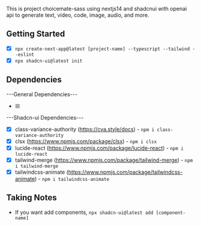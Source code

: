 This is project choicemate-sass using nextjs14 and shadcnui with openai api to generate
text, video, code, image, audio, and more.

<!-- Image Section -->

## Getting Started

-  [x] `npx create-next-app@latest [project-name] --typescript --tailwind --eslint`
-  [x] `npx shadcn-ui@latest init`

## Dependencies

---General Dependencies---

-  [x]

---Shadcn-ui Dependencies---

-  [x] class-variance-authority (https://cva.style/docs) - `npm i class-variance-authority`
-  [x] clsx (https://www.npmjs.com/package/clsx) - `npm i clsx`
-  [x] lucide-react (https://www.npmjs.com/package/lucide-react) - `npm i lucide-react`
-  [x] tailwind-merge (https://www.npmjs.com/package/tailwind-merge) - `npm i tailwind-merge`
-  [x] tailwindcss-animate (https://www.npmjs.com/package/tailwindcss-animate) - `npm i tailwindcss-animate`

## Taking Notes

-  If you want add components, `npx shadcn-ui@latest add [component-name]`
